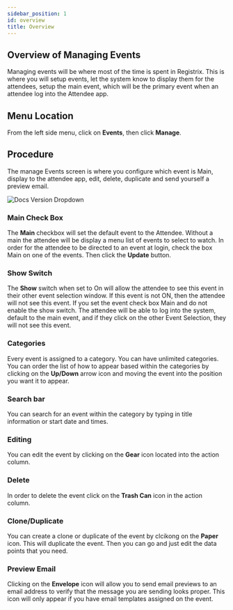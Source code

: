 ```yaml
---
sidebar_position: 1
id: overview
title: Overview
---
```


## Overview of Managing Events

Managing events will be where most of the time is spent in Registrix. This is where you will setup events, let the system know to display them for the attendees, setup the main event, which will be the primary event when an attendee log into the Attendee app.

## Menu Location

From the left side menu, click on **Events**, then click **Manage**.

## Procedure

The manage Events screen is where you configure which event is Main, display to the attendee app, edit, delete, duplicate and send yourself a preview email.

![Docs Version Dropdown](/img/events/events-manage.jpg)

### Main Check Box

The **Main** checkbox will set the default event to the Attendee.  Without a main the attendee will be display a menu list of events to select to watch.  In order for the attendee to be directed to an event at login, check the box Main on one of the events.  Then click the **Update** button.

### Show Switch

The **Show** switch when set to On will allow the attendee to see this event in their other event selection window.  If this event is not ON, then the attendee will not see this event.  If you set the event check box Main and do not enable the show switch.  The attendee will be able to log into the system, default to the main event, and if they click on the other Event Selection,  they will not see this event.

### Categories

Every event is assigned to a category.   You can have unlimited categories.  You can order the list of how to appear based within the categories by clicking on the **Up/Down** arrow icon and moving the event into the position you want it to appear.

### Search bar

You can search for an event within the category by typing in title information or start date and times.

### Editing

You can edit the event by clicking on the **Gear** icon located into the action column.

### Delete

In order to delete the event click on the **Trash Can** icon in the action column.

### Clone/Duplicate

You can create a clone or duplicate of the event by clcikong on the **Paper** icon.  This will duplicate the event.  Then you can go and just edit the data points that you need.

### Preview Email

Clicking on the **Envelope** icon will allow you to send email previews to an email address to verify that the message you are sending looks proper.  This icon will only appear if you have email templates assigned on the event.

